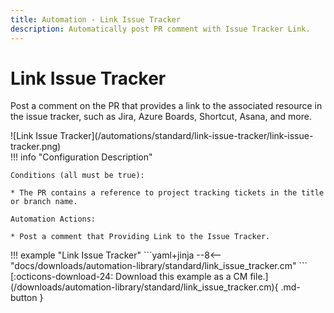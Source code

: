 ```yaml
---
title: Automation - Link Issue Tracker
description: Automatically post PR comment with Issue Tracker Link.
---
```


# Link Issue Tracker

Post a comment on the PR that provides a link to the associated resource in the issue tracker, such as Jira, Azure Boards, Shortcut, Asana, and more.

<div class="automationImage" markdown="1">
![Link Issue Tracker](/automations/standard/link-issue-tracker/link-issue-tracker.png)
</div>
<div class="automationDescription" markdown="1">
!!! info "Configuration Description"

    Conditions (all must be true):

    * The PR contains a reference to project tracking tickets in the title or branch name.

    Automation Actions:

    * Post a comment that Providing Link to the Issue Tracker.

</div>
<div class="automationExample" markdown="1">
!!! example "Link Issue Tracker"
    ```yaml+jinja
    --8<-- "docs/downloads/automation-library/standard/link_issue_tracker.cm"
    ```
    <div class="result" markdown>
      <span>
      [:octicons-download-24: Download this example as a CM file.](/downloads/automation-library/standard/link_issue_tracker.cm){ .md-button }
      </span>
    </div>
</div>

